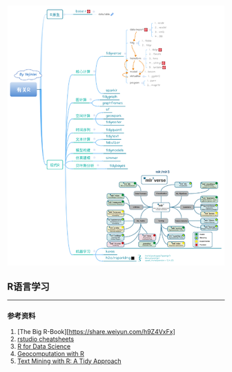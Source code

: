 ![](有关R.png)
##  R语言学习

---

### 参考资料
1. [The Big R-Book][https://share.weiyun.com/h9Z4VxFx]
2. [rstudio cheatsheets](https://gitee.com/yejinlei-mirror/rstudio-cheatsheets)
3. [R for Data Science](https://r4ds.had.co.nz/index.html)
4. [Geocomputation with R](https://geocompr.robinlovelace.net/)
5. [Text Mining with R: A Tidy Approach](https://www.tidytextmining.com/index.html)